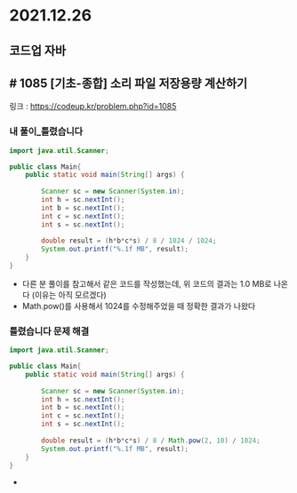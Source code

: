 # 2021.12.26

## 코드업 자바

## # 1085 [기초-종합] 소리 파일 저장용량 계산하기

링크 : https://codeup.kr/problem.php?id=1085



### 내 풀이_틀렸습니다

```java
import java.util.Scanner;

public class Main{
	public static void main(String[] args) {
	
		Scanner sc = new Scanner(System.in);
		int h = sc.nextInt();
		int b = sc.nextInt();
		int c = sc.nextInt();
		int s = sc.nextInt();
		
		double result = (h*b*c*s) / 8 / 1024 / 1024;
		System.out.printf("%.1f MB", result);
	}
}
```



* 다른 분 풀이를 참고해서 같은 코드를 작성했는데, 위 코드의 결과는 1.0 MB로 나온다 (이유는 아직 모르겠다)
* Math.pow()를 사용해서 1024를 수정해주었을 때 정확한 결과가 나왔다



### 틀렸습니다 문제 해결

```java
import java.util.Scanner;

public class Main{
	public static void main(String[] args) {
	
		Scanner sc = new Scanner(System.in);
		int h = sc.nextInt();
		int b = sc.nextInt();
		int c = sc.nextInt();
		int s = sc.nextInt();
		
		double result = (h*b*c*s) / 8 / Math.pow(2, 10) / 1024;
		System.out.printf("%.1f MB", result);
	}
}
```



* 